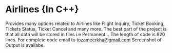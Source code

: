 # Airlines {In C++}
Provides many options related to Airlines like Flight Inquiry, Ticket Booking, Tickets Status, Ticket Cancel and many more. The best part of the project is that all data will be stored in files i.e Permanent...
The length of code is 820 lines.
For complete code email to tozameerkha@gmail.com
Screenshot of Output is availabe.
